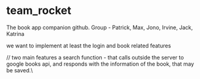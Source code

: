 # team_rocket
The book app companion github. Group - Patrick, Max, Jono, Irvine, Jack, Katrina

we want to implement at least the login and book related features


//
two main features
a search function - that calls outside the server to google books api, and responds with the information of the book, that may be saved.\

